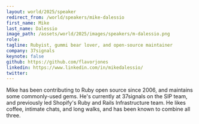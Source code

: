 ```yaml
---
layout: world/2025/speaker
redirect_from: /world/speakers/mike-dalessio
first_name: Mike
last_name: Dalessio
image_path: /assets/world/2025/images/speakers/m-dalessio.png
role:
tagline: Rubyist, gummi bear lover, and open-source maintainer
company: 37signals
keynote: false
github: https://github.com/flavorjones
linkedin: https://www.linkedin.com/in/mikedalessio/
twitter:
---
```


Mike has been contributing to Ruby open source since 2006, and maintains some commonly-used gems. He's currently at 37signals on the SIP team, and previously led Shopify's Ruby and Rails Infrastructure team. He likes coffee, intimate chats, and long walks, and has been known to combine all three.
